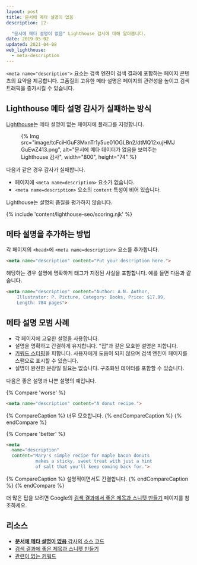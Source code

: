 ```yaml
---
layout: post
title: 문서에 메타 설명이 없음
description: |2-

  "문서에 메타 설명이 없음" Lighthouse 감사에 대해 알아봅니다.
date: 2019-05-02
updated: 2021-04-08
web_lighthouse:
  - meta-description
---
```


`<meta name="description">` 요소는 검색 엔진이 검색 결과에 포함하는 페이지 콘텐츠의 요약을 제공합니다. 고품질의 고유한 메타 설명은 페이지의 관련성을 높이고 검색 트래픽을 증가시킬 수 있습니다.

## Lighthouse 메타 설명 감사가 실패하는 방식

[Lighthouse](https://developer.chrome.com/docs/lighthouse/overview/)는 메타 설명이 없는 페이지에 플래그를 지정합니다.

<figure>{% Img src="image/tcFciHGuF3MxnTr1y5ue01OGLBn2/dtMQ12xujHMJGuEwZ413.png", alt="문서에 메타 데이터가 없음을 보여주는 Lighthouse 감사", width="800", height="74" %}</figure>

다음과 같은 경우 감사가 실패합니다.

- 페이지에 `<meta name=description>` 요소가 없습니다.
- `<meta name=description>` 요소의 `content` 특성이 비어 있습니다.

Lighthouse는 설명의 품질을 평가하지 않습니다.

{% include 'content/lighthouse-seo/scoring.njk' %}

## 메타 설명을 추가하는 방법

각 페이지의 `<head>`에 `<meta name=description>` 요소를 추가합니다.

```html
<meta name="description" content="Put your description here.">
```

해당하는 경우 설명에 명확하게 태그가 지정된 사실을 포함합니다. 예를 들면 다음과 같습니다.

```html
<meta name="description" content="Author: A.N. Author,
    Illustrator: P. Picture, Category: Books, Price: $17.99,
    Length: 784 pages">
```

## 메타 설명 모범 사례

- 각 페이지에 고유한 설명을 사용합니다.
- 설명을 명확하고 간결하게 유지합니다. "집"과 같은 모호한 설명은 피합니다.
- [키워드 스터핑](https://support.google.com/webmasters/answer/66358)을 피합니다. 사용자에게 도움이 되지 않으며 검색 엔진이 페이지를 스팸으로 표시할 수 있습니다.
- 설명이 완전한 문장일 필요는 없습니다. 구조화된 데이터를 포함할 수 있습니다.

다음은 좋은 설명과 나쁜 설명의 예입니다.

{% Compare 'worse' %}

```html
<meta name="description" content="A donut recipe.">
```

{% CompareCaption %} 너무 모호합니다. {% endCompareCaption %} {% endCompare %}

{% Compare 'better' %}

```html
<meta
  name="description"
  content="Mary's simple recipe for maple bacon donuts
           makes a sticky, sweet treat with just a hint
           of salt that you'll keep coming back for.">
```

{% CompareCaption %} 설명적이면서도 간결합니다. {% endCompareCaption %} {% endCompare %}

더 많은 팁을 보려면 Google의 [검색 결과에서 좋은 제목과 스니펫 만들기](https://support.google.com/webmasters/answer/35624#1) 페이지를 참조하세요.

## 리소스

- [**문서에 메타 설명이 없음** 감사의 소스 코드](https://github.com/GoogleChrome/lighthouse/blob/master/lighthouse-core/audits/seo/meta-description.js)
- [검색 결과에 좋은 제목과 스니펫 만들기](https://support.google.com/webmasters/answer/35624#1)
- [관련이 없는 키워드](https://support.google.com/webmasters/answer/66358)
